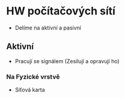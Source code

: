 # HW počítačových sítí
* Delíme na aktivní a pasivní
## Aktivní
* Pracují se signálem (Zesilují a opravují ho)
### Na Fyzické vrstvě 
* Síťová karta 
